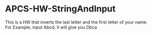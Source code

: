 # APCS-HW-StringAndInput
This is a HW that inverts the last letter and the first letter of your name.<br />
For Example, input Abcd, it will give you Dbca